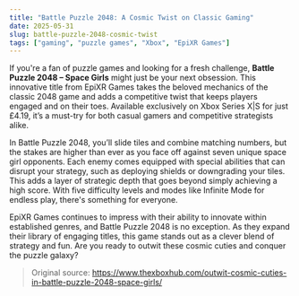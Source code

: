 ```yaml
---
title: "Battle Puzzle 2048: A Cosmic Twist on Classic Gaming"
date: 2025-05-31
slug: battle-puzzle-2048-cosmic-twist
tags: ["gaming", "puzzle games", "Xbox", "EpiXR Games"]
---
```


If you're a fan of puzzle games and looking for a fresh challenge, **Battle Puzzle 2048 – Space Girls** might just be your next obsession. This innovative title from EpiXR Games takes the beloved mechanics of the classic 2048 game and adds a competitive twist that keeps players engaged and on their toes. Available exclusively on Xbox Series X|S for just £4.19, it’s a must-try for both casual gamers and competitive strategists alike.

In Battle Puzzle 2048, you’ll slide tiles and combine matching numbers, but the stakes are higher than ever as you face off against seven unique space girl opponents. Each enemy comes equipped with special abilities that can disrupt your strategy, such as deploying shields or downgrading your tiles. This adds a layer of strategic depth that goes beyond simply achieving a high score. With five difficulty levels and modes like Infinite Mode for endless play, there's something for everyone.

EpiXR Games continues to impress with their ability to innovate within established genres, and Battle Puzzle 2048 is no exception. As they expand their library of engaging titles, this game stands out as a clever blend of strategy and fun. Are you ready to outwit these cosmic cuties and conquer the puzzle galaxy?

> Original source: https://www.thexboxhub.com/outwit-cosmic-cuties-in-battle-puzzle-2048-space-girls/